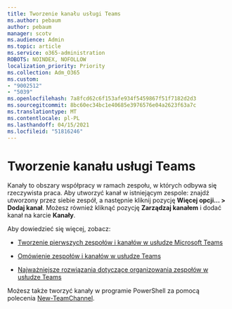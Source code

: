 ```yaml
---
title: Tworzenie kanału usługi Teams
ms.author: pebaum
author: pebaum
manager: scotv
ms.audience: Admin
ms.topic: article
ms.service: o365-administration
ROBOTS: NOINDEX, NOFOLLOW
localization_priority: Priority
ms.collection: Adm_O365
ms.custom:
- "9002512"
- "5039"
ms.openlocfilehash: 7a8fcd62c6f153afe934f5459867f51f7182d2d3
ms.sourcegitcommit: 8bc60ec34bc1e40685e3976576e04a2623f63a7c
ms.translationtype: MT
ms.contentlocale: pl-PL
ms.lasthandoff: 04/15/2021
ms.locfileid: "51816246"
---
```

# <a name="create-a-teams-channel"></a>Tworzenie kanału usługi Teams

Kanały to obszary współpracy w ramach zespołu, w których odbywa się rzeczywista praca. Aby utworzyć kanał w istniejącym zespole: znajdź utworzony przez siebie zespół, a następnie kliknij pozycję **Więcej opcji... > Dodaj kanał**. Możesz również kliknąć pozycję **Zarządzaj kanałem** i dodać kanał na karcie **Kanały**.

Aby dowiedzieć się więcej, zobacz:

- [Tworzenie pierwszych zespołów i kanałów w usłudze Microsoft Teams](https://docs.microsoft.com/MicrosoftTeams/get-started-with-teams-create-your-first-teams-and-channels)

- [Omówienie zespołów i kanałów w usłudze Teams](https://docs.microsoft.com/microsoftteams/teams-channels-overview)

- [Najważniejsze rozwiązania dotyczące organizowania zespołów w usłudze Teams](https://docs.microsoft.com/MicrosoftTeams/best-practices-organizing)

Możesz także tworzyć kanały w programie PowerShell za pomocą polecenia [New-TeamChannel](https://docs.microsoft.com/powershell/module/teams/new-teamchannel?view=teams-ps). 
